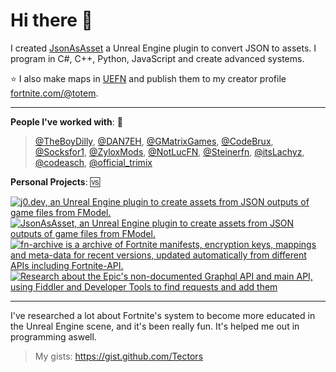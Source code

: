# Hi there 👋

I created [JsonAsAsset](https://github.com/JsonAsAsset/JsonAsAsset) a Unreal Engine plugin to convert JSON to assets. I program in C#, C++, Python, JavaScript and create advanced systems.

⭐ I also make maps in [UEFN](https://dev.epicgames.com/community/fortnite/getting-started/uefn) and publish them to my creator profile [fortnite.com/@totem](https://www.fortnite.com/@totem).

--------

**People I've worked with**: 🌌
<br> 
> [@TheBoyDilly](https://x.com/TheBoyDilly), [@DAN7EH](https://x.com/DAN7EH), [@GMatrixGames](https://x.com/GMatrixGames), [@CodeBrux](https://x.com/CodeBrux), [@Socksfor1](https://x.com/Socksfor1), [@ZyloxMods](https://x.com/ZyloxMods), [@NotLucFN](https://x.com/NotLucFN), [@Steinerfn](https://x.com/Steinerfn), [@itsLachyz](https://x.com/itsLachyz), [@codeasch](https://x.com/codeasch), [@official_trimix](https://x.com/official_trimix)

**Personal Projects**: 🆚

[![j0.dev, an Unreal Engine plugin to create assets from JSON outputs of game files from FModel.](https://github-readme-stats.vercel.app/api/pin/?username=Tectors&repo=j0.dev)](https://github.com/Tectors/j0.dev)
[![JsonAsAsset, an Unreal Engine plugin to create assets from JSON outputs of game files from FModel.](https://github-readme-stats.vercel.app/api/pin/?username=JsonAsAsset&repo=JsonAsAsset)](https://github.com/JsonAsAsset/JsonAsAsset)
[![fn-archive is a archive of Fortnite manifests, encryption keys, mappings and meta-data for recent versions, updated automatically from different APIs including Fortnite-API.](https://github-readme-stats.vercel.app/api/pin/?username=Tectors&repo=fn-archive)](https://github.com/Tectors/fn-archive)
[![Research about the Epic's non-documented Graphql API and main API, using Fiddler and Developer Tools to find requests and add them](https://github-readme-stats.vercel.app/api/pin/?username=Tectors&repo=EpicGraphQL)](https://github.com/Tectors/EpicGraphQL)

--------

I've researched a lot about Fortnite's system to become more educated in the Unreal Engine scene, and it's been really fun. It's helped me out in programming aswell.
> My gists: https://gist.github.com/Tectors
